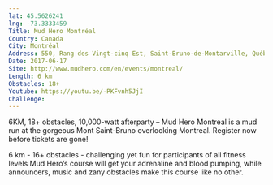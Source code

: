```yaml
---
lat: 45.5626241
lng: -73.3333459
Title: Mud Hero Montréal
Country: Canada
City: Montréal
Address: 550, Rang des Vingt-cinq Est, Saint-Bruno-de-Montarville, Québec J3V 0G6, Canada
Date: 2017-06-17
Site: http://www.mudhero.com/en/events/montreal/
Length: 6 km
Obstacles: 18+
Youtube: https://youtu.be/-PKFvnh5JjI
Challenge:
---
```


6KM, 18+ obstacles, 10,000-watt afterparty – Mud Hero Montreal is a mud run at the gorgeous Mont Saint-Bruno overlooking Montreal. Register now before tickets are gone!

6 km  - 16+ obstacles - challenging yet fun for participants of all fitness levels
Mud Hero’s course will get your adrenaline and blood pumping, while announcers, music and zany obstacles make this course like no other.